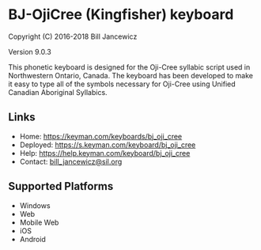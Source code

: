 BJ-OjiCree (Kingfisher) keyboard
=====================

Copyright (C) 2016-2018 Bill Jancewicz

Version 9.0.3

This phonetic keyboard is designed for the Oji-Cree syllabic script used in Northwestern Ontario, Canada. The keyboard has been developed to make it easy to type all of the symbols necessary for Oji-Cree using Unified Canadian Aboriginal Syllabics.

Links
-----

 * Home:     https://keyman.com/keyboards/bj_oji_cree
 * Deployed: https://s.keyman.com/keyboard/bj_oji_cree
 * Help:     https://help.keyman.com/keyboard/bj_oji_cree
 * Contact:  bill_jancewicz@sil.org

Supported Platforms
-------------------
 * Windows
 * Web
 * Mobile Web
 * iOS
 * Android
